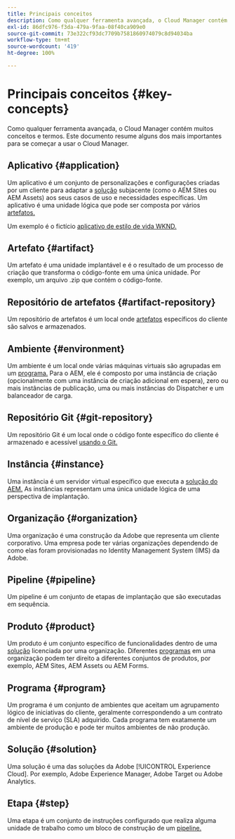 ```yaml
---
title: Principais conceitos
description: Como qualquer ferramenta avançada, o Cloud Manager contém muitos conceitos e termos. Este documento resume alguns dos mais importantes para se começar a usar o Cloud Manager.
exl-id: 86dfc976-f3da-479a-9faa-08f40ca909e0
source-git-commit: 73e322cf93dc7709b7581860974079c8d94034ba
workflow-type: tm+mt
source-wordcount: '419'
ht-degree: 100%

---
```



# Principais conceitos {#key-concepts}

Como qualquer ferramenta avançada, o Cloud Manager contém muitos conceitos e termos. Este documento resume alguns dos mais importantes para se começar a usar o Cloud Manager.

## Aplicativo {#application}

Um aplicativo é um conjunto de personalizações e configurações criadas por um cliente para adaptar a [solução](#solution) subjacente (como o AEM Sites ou AEM Assets) aos seus casos de uso e necessidades específicas. Um aplicativo é uma unidade lógica que pode ser composta por vários [artefatos.](#artifact)

Um exemplo é o fictício [aplicativo de estilo de vida WKND.](https://experienceleague.adobe.com/docs/experience-manager-learn/getting-started-wknd-tutorial-develop/overview.html?lang=pt-BR)

## Artefato {#artifact}

Um artefato é uma unidade implantável e é o resultado de um processo de criação que transforma o código-fonte em uma única unidade. Por exemplo, um arquivo .zip que contém o código-fonte.

## Repositório de artefatos {#artifact-repository}

Um repositório de artefatos é um local onde [artefatos](#artifact) específicos do cliente são salvos e armazenados.

## Ambiente {#environment}

Um ambiente é um local onde várias máquinas virtuais são agrupadas em um [programa.](#program) Para o AEM, ele é composto por uma instância de criação (opcionalmente com uma instância de criação adicional em espera), zero ou mais instâncias de publicação, uma ou mais instâncias do Dispatcher e um balanceador de carga.

## Repositório Git {#git-repository}

Um repositório Git é um local onde o código fonte específico do cliente é armazenado e acessível [usando o Git.](https://git-scm.com)

## Instância {#instance}

Uma instância é um servidor virtual específico que executa a [solução do AEM.](#solution) As instâncias representam uma única unidade lógica de uma perspectiva de implantação.

## Organização {#organization}

Uma organização é uma construção da Adobe que representa um cliente corporativo. Uma empresa pode ter várias organizações dependendo de como elas foram provisionadas no Identity Management System (IMS) da Adobe.

## Pipeline {#pipeline}

Um pipeline é um conjunto de etapas de implantação que são executadas em sequência.

## Produto {#product}

Um produto é um conjunto específico de funcionalidades dentro de uma [solução](#solution) licenciada por uma organização. Diferentes [programas](#program) em uma organização podem ter direito a diferentes conjuntos de produtos, por exemplo, AEM Sites, AEM Assets ou AEM Forms.

## Programa {#program}

Um programa é um conjunto de ambientes que aceitam um agrupamento lógico de iniciativas do cliente, geralmente correspondendo a um contrato de nível de serviço (SLA) adquirido. Cada programa tem exatamente um ambiente de produção e pode ter muitos ambientes de não produção.

## Solução {#solution}

Uma solução é uma das soluções da Adobe [!UICONTROL Experience Cloud]. Por exemplo, Adobe Experience Manager, Adobe Target ou Adobe Analytics.

## Etapa {#step}

Uma etapa é um conjunto de instruções configurado que realiza alguma unidade de trabalho como um bloco de construção de um [pipeline.](#pipeline)

